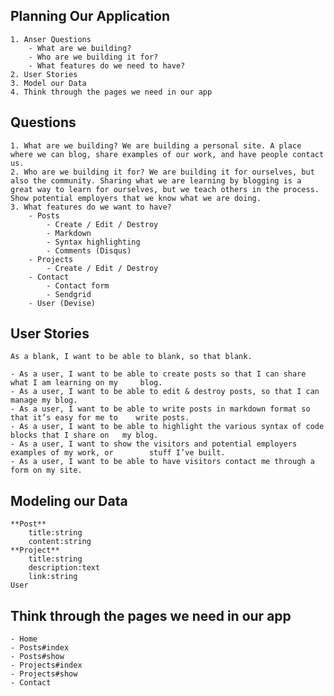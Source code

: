 ## Planning Our Application
	1. Anser Questions
		- What are we building?
		- Who are we building it for?
		- What features do we need to have?
	2. User Stories
	3. Model our Data
	4. Think through the pages we need in our app

## Questions

	1. What are we building? We are building a personal site. A place where we can blog, share examples of our work, and have people contact us. 
	2. Who are we building it for? We are building it for ourselves, but also the community. Sharing what we are learning by blogging is a great way to learn for ourselves, but we teach others in the process. Show potential employers that we know what we are doing.
	3. What features do we want to have?
		- Posts
			- Create / Edit / Destroy
			- Markdown
			- Syntax highlighting
			- Comments (Disqus)
		- Projects
			- Create / Edit / Destroy
		- Contact
			- Contact form
			- Sendgrid
		- User (Devise)

## User Stories
	As a blank, I want to be able to blank, so that blank.

	- As a user, I want to be able to create posts so that I can share what I am learning on my 	blog.
	- As a user, I want to be able to edit & destroy posts, so that I can manage my blog.
	- As a user, I want to be able to write posts in markdown format so that it’s easy for me to 	write posts.
	- As a user, I want to be able to highlight the various syntax of code blocks that I share on 	my blog.
	- As a user, I want to show the visitors and potential employers examples of my work, or 		stuff I’ve built.
	- As a user, I want to be able to have visitors contact me through a form on my site. 

## Modeling our Data
	
	**Post**
		title:string
		content:string
	**Project**
		title:string
		description:text
		link:string
	User
		
## Think through the pages we need in our app

	- Home
	- Posts#index
	- Posts#show
	- Projects#index
	- Projects#show
	- Contact
